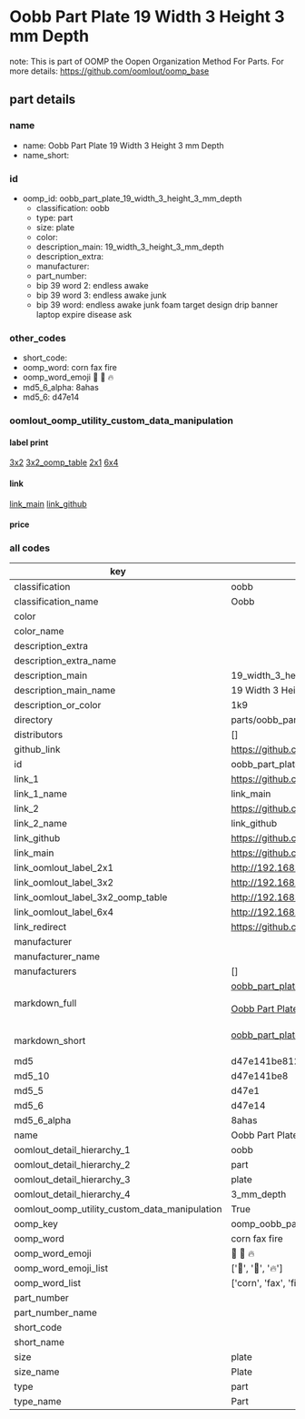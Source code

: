 # Oobb Part Plate 19 Width 3 Height 3 mm Depth  

note: This is part of OOMP the Oopen Organization Method For Parts. For more details: https://github.com/oomlout/oomp_base

##  part details
  







### name
* name: Oobb Part Plate 19 Width 3 Height 3 mm Depth
* name_short: 
### id
* oomp_id: oobb_part_plate_19_width_3_height_3_mm_depth
  * classification: oobb
  * type: part
  * size: plate
  * color: 
  * description_main: 19_width_3_height_3_mm_depth
  * description_extra: 
  * manufacturer: 
  * part_number: 
  * bip 39 word 2: endless awake
  * bip 39 word 3: endless awake junk
  * bip 39 word: endless awake junk foam target design drip banner laptop expire disease ask

### other_codes
* short_code: 
* oomp_word: corn fax fire
* oomp_word_emoji :corn: :fax: :fire:
* md5_6_alpha: 8ahas
* md5_6: d47e14






### oomlout_oomp_utility_custom_data_manipulation
#### label print
[3x2](http://192.168.1.245:1112/?label=oomp%208ahas)
[3x2_oomp_table](http://192.168.1.108:1112/?label=oomp%208ahas)
[2x1](http://192.168.1.242:1112/?label=oomp%208ahas)
[6x4](http://192.168.1.55:1112/?label=oomp%208ahas)    

#### link

[link_main](https://github.com/oomlout/oomlout_oomp_version_1_messy/tree/main/parts/oobb_part_plate_19_width_3_height_3_mm_depth) [link_github](https://github.com/oomlout/oomlout_oomp_version_1_messy/tree/main/parts/oobb_part_plate_19_width_3_height_3_mm_depth)                             

#### price







### all codes 
| key | value |  
| --- | --- |  
| classification | oobb |  
| classification_name | Oobb |  
| color |  |  
| color_name |  |  
| description_extra |  |  
| description_extra_name |  |  
| description_main | 19_width_3_height_3_mm_depth |  
| description_main_name | 19 Width 3 Height 3 mm Depth |  
| description_or_color | 1k9 |  
| directory | parts/oobb_part_plate_19_width_3_height_3_mm_depth |  
| distributors | [] |  
| github_link | https://github.com/oomlout/oomlout_oomp_part_src/tree/main/parts/oobb_part_plate_19_width_3_height_3_mm_depth |  
| id | oobb_part_plate_19_width_3_height_3_mm_depth |  
| link_1 | https://github.com/oomlout/oomlout_oomp_version_1_messy/tree/main/parts/oobb_part_plate_19_width_3_height_3_mm_depth |  
| link_1_name | link_main |  
| link_2 | https://github.com/oomlout/oomlout_oomp_version_1_messy/tree/main/parts/oobb_part_plate_19_width_3_height_3_mm_depth |  
| link_2_name | link_github |  
| link_github | https://github.com/oomlout/oomlout_oomp_version_1_messy/tree/main/parts/oobb_part_plate_19_width_3_height_3_mm_depth |  
| link_main | https://github.com/oomlout/oomlout_oomp_version_1_messy/tree/main/parts/oobb_part_plate_19_width_3_height_3_mm_depth |  
| link_oomlout_label_2x1 | http://192.168.1.242:1112/?label=oomp%208ahas |  
| link_oomlout_label_3x2 | http://192.168.1.245:1112/?label=oomp%208ahas |  
| link_oomlout_label_3x2_oomp_table | http://192.168.1.108:1112/?label=oomp%208ahas |  
| link_oomlout_label_6x4 | http://192.168.1.55:1112/?label=oomp%208ahas |  
| link_redirect | https://github.com/oomlout/oomlout_oomp_version_1_messy/tree/main/parts/oobb_part_plate_19_width_3_height_3_mm_depth |  
| manufacturer |  |  
| manufacturer_name |  |  
| manufacturers | [] |  
| markdown_full | [oobb_part_plate_19_width_3_height_3_mm_depth](none)<br>[](none)<br>[Oobb Part Plate 19 Width 3 Height 3 Mm Depth](none)<br><br> |  
| markdown_short | [oobb_part_plate_19_width_3_height_3_mm_depth](none)<br><br> |  
| md5 | d47e141be8124864ef6ef5a0f2840a4d |  
| md5_10 | d47e141be8 |  
| md5_5 | d47e1 |  
| md5_6 | d47e14 |  
| md5_6_alpha | 8ahas |  
| name | Oobb Part Plate 19 Width 3 Height 3 mm Depth |  
| oomlout_detail_hierarchy_1 | oobb |  
| oomlout_detail_hierarchy_2 | part |  
| oomlout_detail_hierarchy_3 | plate |  
| oomlout_detail_hierarchy_4 | 3_mm_depth |  
| oomlout_oomp_utility_custom_data_manipulation | True |  
| oomp_key | oomp_oobb_part_plate_19_width_3_height_3_mm_depth |  
| oomp_word | corn fax fire |  
| oomp_word_emoji | :corn: :fax: :fire: |  
| oomp_word_emoji_list | [':corn:', ':fax:', ':fire:'] |  
| oomp_word_list | ['corn', 'fax', 'fire'] |  
| part_number |  |  
| part_number_name |  |  
| short_code |  |  
| short_name |  |  
| size | plate |  
| size_name | Plate |  
| type | part |  
| type_name | Part |  
